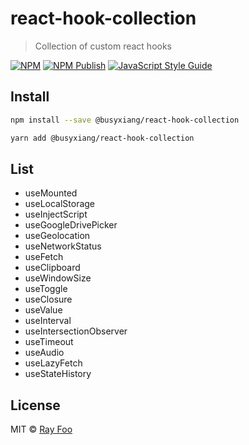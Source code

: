 # react-hook-collection

> Collection of custom react hooks

[![NPM](https://img.shields.io/npm/v/@busyxiang/react-hook-collection.svg)](https://www.npmjs.com/package/@busyxiang/react-hook-collection) [![NPM Publish](https://github.com/busyxiang/react-hook-collection/actions/workflows/publish.yml/badge.svg)](https://github.com/busyxiang/react-hook-collection/actions/workflows/publish.yml) [![JavaScript Style Guide](https://img.shields.io/badge/code_style-standard-brightgreen.svg)](https://standardjs.com)

## Install

```bash
npm install --save @busyxiang/react-hook-collection
```

```bash
yarn add @busyxiang/react-hook-collection
```

## List

- useMounted
- useLocalStorage
- useInjectScript
- useGoogleDrivePicker
- useGeolocation
- useNetworkStatus
- useFetch
- useClipboard
- useWindowSize
- useToggle
- useClosure
- useValue
- useInterval
- useIntersectionObserver
- useTimeout
- useAudio
- useLazyFetch
- useStateHistory

## License

MIT © [Ray Foo](https://github.com/busyxiang)
